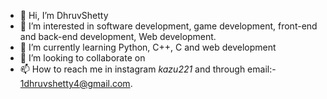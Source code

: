 - 👋 Hi, I’m DhruvShetty
- 👀 I’m interested in software development, game development, front-end and back-end development, Web development.
- 🌱 I’m currently learning Python, C++, C and web development
- 💞️ I’m looking to collaborate on 
- 📫 How to reach me in instagram _kazu221_ and through email:- 1dhruvshetty4@gmail.com.

<!---
DhruvShetty4474/DhruvShetty4474 is a ✨ special ✨ repository because its `README.md` (this file) appears on your GitHub profile.
You can click the Preview link to take a look at your changes.
--->
